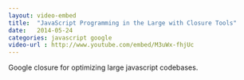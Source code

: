 ```yaml
---
layout: video-embed
title:  "JavaScript Programming in the Large with Closure Tools"
date:   2014-05-24 
categories: javascript google
video-url : http://www.youtube.com/embed/M3uWx-fhjUc
---
```

Google closure for optimizing large javascript codebases.